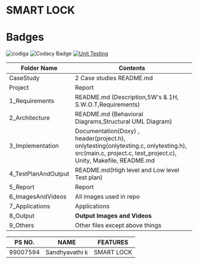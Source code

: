 # SMART LOCK

# Badges
![codiga](https://api.codiga.io/project/31750/score/svg)
![Codacy Badge](https://app.codacy.com/project/badge/Grade/5d8e06fd940a43dcae0ceeb84994ca36)
[![Unit Testing](https://github.com/Sandhyavathi08/M2-EmbSys/actions/workflows/unit%20testing.yml/badge.svg)](https://github.com/Sandhyavathi08/M2-EmbSys/actions/workflows/unit%20testing.yml)


| Folder Name | Contents |
|---|---|
| CaseStudy | 2 Case studies README.md|
| Project | Report |
|  1_Requirements | README.md (Description,5W's & 1H, S.W.O.T,Requirements)  |
|  2_Architecture | README.md (Behavioral Diagrams,Structural UML Diagram) |
| 3_Implementation | Documentation(Doxy) , header(project.h), onlytesting(onlytesting.c, onlytesting.h), src(main.c, project.c, test_project.c), Unity, Makefile, README.md |
| 4_TestPlanAndOutput | README.md(High level and Low level Test plan) |
| 5_Report | Report |
| 6_ImagesAndVideos | All images used in repo |
| 7_Applications | Applications |
| 8_Output | __Output Images and Videos__ |
| 9_Others | Other files except above things|

PS NO. |  NAME  |    FEATURES    |
-------|---------|----------------|
99007594| Sandhyavathi k  | SMART LOCK


